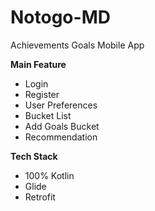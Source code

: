 # Notogo-MD
Achievements Goals Mobile App

**Main Feature**
- Login
- Register
- User Preferences
- Bucket List
- Add Goals Bucket
- Recommendation

**Tech Stack**
- 100% Kotlin
- Glide
- Retrofit
